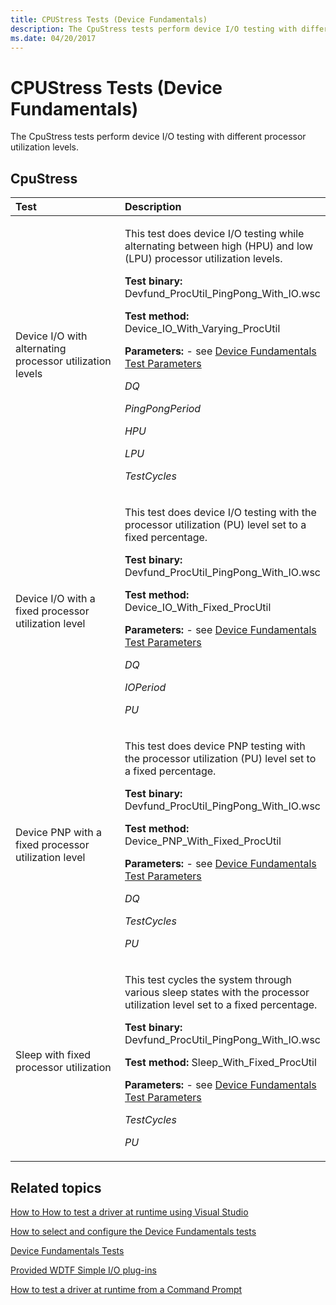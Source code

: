 ```yaml
---
title: CPUStress Tests (Device Fundamentals)
description: The CpuStress tests perform device I/O testing with different processor utilization levels.
ms.date: 04/20/2017
---
```


# CPUStress Tests (Device Fundamentals)


The CpuStress tests perform device I/O testing with different processor utilization levels.

## <span id="cpu_stress_tests"></span><span id="CPU_STRESS_TESTS"></span>CpuStress


<table>
<colgroup>
<col width="50%" />
<col width="50%" />
</colgroup>
<thead>
<tr class="header">
<th align="left">Test</th>
<th align="left">Description</th>
</tr>
</thead>
<tbody>
<tr class="odd">
<td align="left"><p><span id="Device_I_O_with_alternating_processor_utilization_levels"></span><span id="device_i_o_with_alternating_processor_utilization_levels"></span><span id="DEVICE_I_O_WITH_ALTERNATING_PROCESSOR_UTILIZATION_LEVELS"></span>Device I/O with alternating processor utilization levels</p></td>
<td align="left"><p>This test does device I/O testing while alternating between high (HPU) and low (LPU) processor utilization levels.</p>
<p><strong>Test binary:</strong> Devfund_ProcUtil_PingPong_With_IO.wsc</p>
<p><strong>Test method:</strong> Device_IO_With_Varying_ProcUtil</p>
<p><strong>Parameters:</strong> - see <a href="/windows-hardware/drivers" data-raw-source="[How to select and configure the Device Fundamentals tests](../develop/how-to-select-and-configure-the-device-fundamental-tests.md)">Device Fundamentals Test Parameters</a></p>
<p><em>DQ</em></p>
<p><em>PingPongPeriod</em></p>
<p><em>HPU</em></p>
<p><em>LPU</em></p>
<p><em>TestCycles</em></p></td>
</tr>
<tr class="even">
<td align="left"><p><span id="Device_I_O_with_a_fixed_processor_utilization_level"></span><span id="device_i_o_with_a_fixed_processor_utilization_level"></span><span id="DEVICE_I_O_WITH_A_FIXED_PROCESSOR_UTILIZATION_LEVEL"></span>Device I/O with a fixed processor utilization level</p></td>
<td align="left"><p>This test does device I/O testing with the processor utilization (PU) level set to a fixed percentage.</p>
<p><strong>Test binary:</strong> Devfund_ProcUtil_PingPong_With_IO.wsc</p>
<p><strong>Test method:</strong> Device_IO_With_Fixed_ProcUtil</p>
<p><strong>Parameters:</strong> - see <a href="/windows-hardware/drivers" data-raw-source="[How to select and configure the Device Fundamentals tests](../develop/how-to-select-and-configure-the-device-fundamental-tests.md)">Device Fundamentals Test Parameters</a></p>
<p><em>DQ</em></p>
<p><em>IOPeriod</em></p>
<p><em>PU</em></p></td>
</tr>
<tr class="odd">
<td align="left"><p><span id="Device_PNP_with_a_fixed_processor_utilization_level"></span><span id="device_pnp_with_a_fixed_processor_utilization_level"></span><span id="DEVICE_PNP_WITH_A_FIXED_PROCESSOR_UTILIZATION_LEVEL"></span>Device PNP with a fixed processor utilization level</p></td>
<td align="left"><p>This test does device PNP testing with the processor utilization (PU) level set to a fixed percentage.</p>
<p><strong>Test binary:</strong> Devfund_ProcUtil_PingPong_With_IO.wsc</p>
<p><strong>Test method:</strong> Device_PNP_With_Fixed_ProcUtil</p>
<p><strong>Parameters:</strong> - see <a href="/windows-hardware/drivers" data-raw-source="[How to select and configure the Device Fundamentals tests](../develop/how-to-select-and-configure-the-device-fundamental-tests.md)">Device Fundamentals Test Parameters</a></p>
<p><em>DQ</em></p>
<p><em>TestCycles</em></p>
<p><em>PU</em></p></td>
</tr>
<tr class="even">
<td align="left"><p><span id="Sleep_with_fixed_processor_utilization_"></span><span id="sleep_with_fixed_processor_utilization_"></span><span id="SLEEP_WITH_FIXED_PROCESSOR_UTILIZATION_"></span>Sleep with fixed processor utilization</p></td>
<td align="left"><p>This test cycles the system through various sleep states with the processor utilization level set to a fixed percentage.</p>
<p><strong>Test binary:</strong> Devfund_ProcUtil_PingPong_With_IO.wsc</p>
<p><strong>Test method:</strong> Sleep_With_Fixed_ProcUtil</p>
<p><strong>Parameters:</strong> - see <a href="/windows-hardware/drivers" data-raw-source="[How to select and configure the Device Fundamentals tests](../develop/how-to-select-and-configure-the-device-fundamental-tests.md)">Device Fundamentals Test Parameters</a></p>
<p><em>TestCycles</em></p>
<p><em>PU</em></p></td>
</tr>
</tbody>
</table>

 

## <span id="related_topics"></span>Related topics


[How to How to test a driver at runtime using Visual Studio](/windows-hardware/drivers/develop/test-a-driver-package)

[How to select and configure the Device Fundamentals tests](../develop/how-to-select-and-configure-the-device-fundamental-tests.md)

[Device Fundamentals Tests](device-fundamentals-tests.md)

[Provided WDTF Simple I/O plug-ins](../wdtf/provided-wdtf-simpleio-plug-ins.md)

[How to test a driver at runtime from a Command Prompt](/windows-hardware/drivers/develop/how-to-test-a-driver-at-runtime-from-a-command-prompt)

